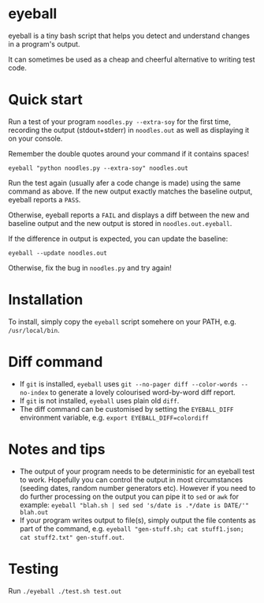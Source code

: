 # eyeball

eyeball is a tiny bash script that helps you detect and understand changes in a program's output. 

It can sometimes be used as a cheap and cheerful alternative to writing test code.

# Quick start

Run a test of your program `noodles.py --extra-soy` for the first time, recording the output (stdout+stderr) in `noodles.out` as well as displaying it on your console.

Remember the double quotes around your command if it contains spaces!
```
eyeball "python noodles.py --extra-soy" noodles.out
```
Run the test again (usually afer a code change is made) using the same command as above.
If the new output exactly matches the baseline output, eyeball reports a `PASS`.

Otherwise, eyeball reports a `FAIL` and displays a diff between the new and baseline output and the new output is stored in `noodles.out.eyeball`.

If the difference in output is expected, you can update the baseline:
```
eyeball --update noodles.out
```
Otherwise, fix the bug in `noodles.py` and try again!

# Installation

To install, simply copy the `eyeball` script somehere on your PATH, e.g. `/usr/local/bin`.

# Diff command

- If `git` is installed, `eyeball` uses `git --no-pager diff --color-words --no-index` to generate a lovely colourised word-by-word diff report.
- If `git` is not installed, `eyeball` uses plain old `diff`.
- The diff command can be customised by setting the `EYEBALL_DIFF` environment variable, e.g. `export EYEBALL_DIFF=colordiff`

# Notes and tips

- The output of your program needs to be deterministic for an eyeball test to work. Hopefully you can control the output 
in most circumstances (seeding dates, random number generators etc). However if you need to do further processing on the output you can 
pipe it to `sed` or `awk` for example: `eyeball "blah.sh | sed sed 's/date is .*/date is DATE/'" blah.out`
- If your program writes output to file(s), simply output the file contents as part of the command, e.g. 
`eyeball "gen-stuff.sh; cat stuff1.json; cat stuff2.txt" gen-stuff.out`.

# Testing

Run `./eyeball ./test.sh test.out`